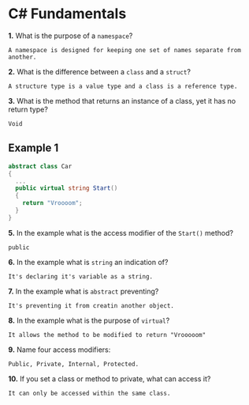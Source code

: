 # C# Fundamentals


**1.** What is the purpose of a `namespace`?
<!-- enter you answer in the space below -->
```
A namespace is designed for keeping one set of names separate from another.
```
**2.** What is the difference between a `class` and a `struct`?
<!-- enter you answer in the space below -->
```
A structure type is a value type and a class is a reference type. 
```
**3.** What is the method that returns an instance of a class, yet it has no return type?
<!-- enter you answer in the space below -->
```
Void
```
## Example 1
```c#
abstract class Car
{
  ...
  public virtual string Start()
  {
    return "Vroooom";
  }
}
```
**5.** In the example what is the access modifier of the `Start()` method?
<!-- enter you answer in the space below -->
```
public 
```
**6.** In the example what is `string` an indication of?
<!-- enter you answer in the space below -->
```
It's declaring it's variable as a string. 
```
**7.** In the example what is `abstract` preventing?
<!-- enter you answer in the space below -->
```
It's preventing it from creatin another object. 
```
**8.** In the example what is the purpose of `virtual`?
<!-- enter you answer in the space below -->
```
It allows the method to be modified to return "Vrooooom"
```
**9.** Name four access modifiers:
<!-- enter you answer in the space below -->
```
Public, Private, Internal, Protected.
```
**10.** If you set a class or method to private, what can access it?
<!-- enter you answer in the space below -->
```
It can only be accessed within the same class. 
```